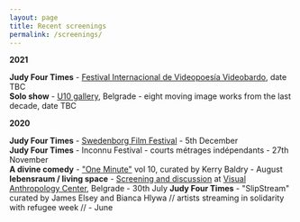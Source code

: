 ```yaml
---
layout: page
title: Recent screenings
permalink: /screenings/
---
```

  
**2021**  

**Judy Four Times** - [Festival Internacional de Videopoesía Videobardo](https://videobardo.wixsite.com/home), date TBC  
**Solo show** - [U10 gallery](http://u10.rs/about/), Belgrade - eight moving image works from the last decade, date TBC  

**2020**

**Judy Four Times** - [Swedenborg Film Festival](https://www.swedenborg.org.uk/events/swedenborg-film-festival-2020/) - 5th December  
**Judy Four Times** - Inconnu Festival - courts métrages indépendants - 27th November  
**A divine comedy** - ["One Minute"](http://oneminuteartistfilms.blogspot.com/2020/07/one-minute-volume-ten.html) vol 10, curated by Kerry Baldry - August  **lebensraum / living space** - [Screening and discussion](https://www.facebook.com/events/3367177669984542/) at [Visual Anthropology Center](https://visualanthropologycenter.com/), Belgrade - 30th July 
**Judy Four Times** - "SlipStream" curated by James Elsey and Bianca Hlywa // artists streaming in solidarity with refugee week //  - June 
